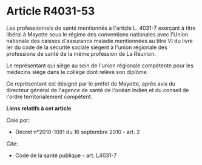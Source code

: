 # Article R4031-53

Les professionnels de santé mentionnés à l'article L. 4031-7 exerçant à titre libéral à Mayotte sous le régime des
conventions nationales avec l'Union nationale des caisses d'assurance maladie mentionnées au titre VI du livre Ier du code de
la sécurité sociale siègent à l'union régionale des professions de santé de la même profession de La Réunion. 

Le représentant qui siège au sein de l'union régionale compétente pour les médecins siège dans le collège dont relève son
diplôme. 

Ce représentant est désigné par le préfet de Mayotte, après avis du directeur général de l'agence de santé de l'océan Indien
et du conseil de l'ordre territorialement compétent.

**Liens relatifs à cet article**

_Créé par_:

  - Décret n°2010-1091 du 16 septembre 2010 - art. 2

_Cite_:

  - Code de la santé publique - art. L4031-7
